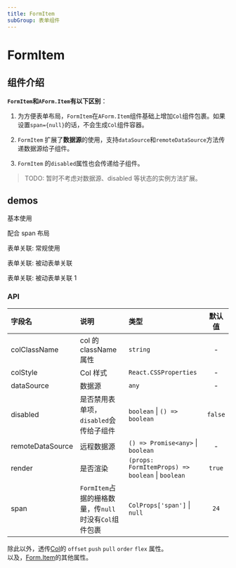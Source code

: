 ```yaml
---
title: FormItem
subGroup: 表单组件
---
```


<!-- 配置只支持README.md文件暂时先开一个文件夹处理好了 -->

# FormItem

## 组件介绍

**`FormItem`和`AForm.Item`有以下区别**：

1. 为方便表单布局，`FormItem`在`AForm.Item`组件基础上增加`Col`组件包裹。如果设置`span={null}`的话，不会生成`Col`组件容器。

2. `FormItem` 扩展了**数据源**的使用，支持`dataSource`和`remoteDataSource`方法传递数据源给子组件。

3. `FormItem` 的`disabled`属性也会传递给子组件。

> TODO: 暂时不考虑对数据源、disabled 等状态的实例方法扩展。

## demos

基本使用
<Demo src="./demos/base.tsx" />

配合 span 布局
<Demo src="./demos/layout.tsx" />

表单关联: 常规使用
<Demo src="./demos/dependencybase.tsx" />

表单关联: 被动表单关联
<Demo src="./demos/dependency.tsx" />

表单关联: 被动表单关联 1
<Demo src="./demos/deps.tsx" />

### API

| 字段名           | 说明                                                  | 类型                                             | 默认值  |
| :--------------- | :---------------------------------------------------- | :----------------------------------------------- | :-----: |
| colClassName     | col 的 className 属性                                 | `string`                                         |    -    |
| colStyle         | Col 样式                                              | `React.CSSProperties`                            |    -    |
| dataSource       | 数据源                                                | `any`                                            |    -    |
| disabled         | 是否禁用表单项，`disabled`会传给子组件                | `boolean` \| `() => boolean`                     | `false` |
| remoteDataSource | 远程数据源                                            | `() => Promise<any>` \| `boolean`                |    -    |
| render           | 是否渲染                                              | `(props: FormItemProps) => boolean` \| `boolean` | `true`  |
| span             | `FormItem`占据的栅格数量，传`null`时没有`Col`组件包裹 | `ColProps['span']` \| `null`                     |  `24`   |

除此以外，透传[Col](https://ant.design/components/grid-cn/#Col)的 `offset` `push` `pull` `order` `flex` 属性。  
以及，[Form.Item](https://ant.design/components/form-cn/#Form.Item)的其他属性。
